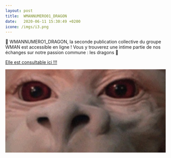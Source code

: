 ```yaml
---
layout: post
title:  WMANNUMERO01_DRAGON
date:   2020-06-11 15:30:49 +0200
icone: /imgs/i3.png
---
```

🐲 WMANNUMERO1_DRAGON, la seconde publication collective du groupe WMAN est accessible en ligne ! Vous y trouverez une intime partie de nos échanges sur notre passion commune : les dragons️ 🐉

[Elle est consultable ici !!!](https://www.calameo.com/books/002746359dca6de385ec4)

![](/imgs/dragonpubli.jpg)
